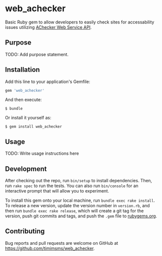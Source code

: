 # web_achecker

Basic Ruby gem to allow developers to easily check sites for accessability issues utilizing [AChecker Web Service API](https://achecker.ca/documentation/web_service_api.php).

## Purpose

TODO: Add purpose statement.

## Installation

Add this line to your application's Gemfile:

```ruby
gem 'web_achecker'
```

And then execute:

    $ bundle

Or install it yourself as:

    $ gem install web_achecker

## Usage

TODO: Write usage instructions here

## Development

After checking out the repo, run `bin/setup` to install dependencies. Then, run `rake spec` to run the tests. You can also run `bin/console` for an interactive prompt that will allow you to experiment.

To install this gem onto your local machine, run `bundle exec rake install`. To release a new version, update the version number in `version.rb`, and then run `bundle exec rake release`, which will create a git tag for the version, push git commits and tags, and push the `.gem` file to [rubygems.org](https://rubygems.org).

## Contributing

Bug reports and pull requests are welcome on GitHub at https://github.com/timimsms/web_achecker.
